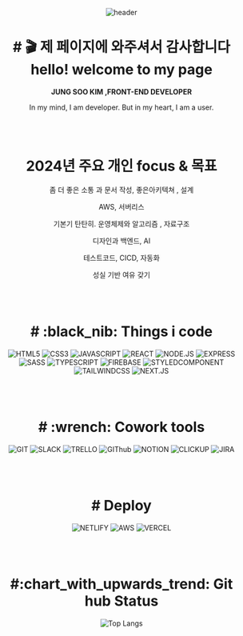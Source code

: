 
<div align="center">

 
 ![header](https://capsule-render.vercel.app/api?type=waving&color=auto&height=200&section=header&text=MAGHC&fontSize=90)
 
 
<h1># 🎬 제 페이지에 와주셔서 감사합니다 <br>hello! welcome to my page </h1>
<b> JUNG SOO KIM ,FRONT-END DEVELOPER</b>
<p > In my mind, I am developer. But in my heart, I am a user.</p>


<br>
<br>



<h1> 2024년 주요 개인 focus & 목표  </h1>

<p> 좀 더 좋은 소통 과 문서 작성, 좋은아키텍쳐 , 설계</p>
<p> AWS, 서버리스 </p>
<p> 기본기 탄탄히. 운영체제와 알고리즘 , 자료구조  </p>
<p> 디자인과 백엔드, AI </p>
<p> 테스트코드, CICD,  자동화  </p>
<p> 성실 기반 여유 갖기  </p>


<br>
<br>

 

 
<h1># :black_nib: Things i code </h1>


![HTML5](https://img.shields.io/badge/-html5-blue?style=plastic=?style=for-the-badge&logo=html5)
![CSS3](https://img.shields.io/badge/-css3-blue?style=plastic=?style=for-the-badge&logo=css3)
![JAVASCRIPT](https://img.shields.io/badge/-javascript-blue?style=plastic=?style=for-the-badge&logo=javascript)
![REACT](https://img.shields.io/badge/-react-blue?style=plastic=?style=for-the-badge&logo=react)
![NODE.JS](https://img.shields.io/badge/-node.js-green?style=plastic=?style=for-the-badge&logo=Node.js)
![EXPRESS](https://img.shields.io/badge/-express-green?style=plastic=?style=for-the-badge&logo=express)
![SASS](https://img.shields.io/badge/-sass-green?style=plastic=?style=for-the-badge&logo=sass)
![TYPESCRIPT](https://img.shields.io/badge/-typescript-green?style=plastic=?style=for-the-badge&logo=typescript)
![FIREBASE](https://img.shields.io/badge/-firebase-black?style=plastic=?style=for-the-badge&logo=firebase)
![STYLEDCOMPONENT](https://img.shields.io/badge/-styledcomponents-black?style=plastic=?style=for-the-badge&logo=styled-components)
  ![TAILWINDCSS](https://img.shields.io/badge/-tailwindcss-black?style=plastic=?style=for-the-badge&logo=tailwindcss)
 ![NEXT.JS](https://img.shields.io/badge/-nextjs-black?style=plastic=?style=for-the-badge&logo=next.js)

<br>
<br>


<h1># :wrench: Cowork tools </h1>


![GIT](https://img.shields.io/badge/-git-black?style=plastic=?style=for-the-badge&logo=git)
![SLACK](https://img.shields.io/badge/-slack-black?style=plastic=?style=for-the-badge&logo=slack)
![TRELLO](https://img.shields.io/badge/-trello-black?style=plastic=?style=for-the-badge&logo=trello)
![GIThub](https://img.shields.io/badge/-github-black?style=plastic=?style=for-the-badge&logo=github)
![NOTION](https://img.shields.io/badge/-notion-black?style=plastic=?style=for-the-badge&logo=notion)
![CLICKUP](https://img.shields.io/badge/-clickUp-black?style=plastic=?style=for-the-badge&logo=clickup)
![JIRA](https://img.shields.io/badge/-jira-black?style=plastic=?style=for-the-badge&logo=jira)

<br>
<br>


<h1># Deploy </h1>

![NETLIFY](https://img.shields.io/badge/-netlify-black?style=plastic=?style=for-the-badge&logo=netlify)
![AWS](https://img.shields.io/badge/-aws-black?style=plastic=?style=for-the-badge&logo=amazon-aws)
![VERCEL](https://img.shields.io/badge/-vercel-black?style=plastic=?style=for-the-badge&logo=vercel)


<br>
<br>



<h1> #:chart_with_upwards_trend: Git hub Status </h1>

![Top Langs](https://github-readme-stats.vercel.app/api/top-langs/?username=MAGHC&layout=compact&theme=tokyonight)

 
 
 


</div>
